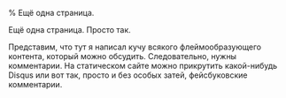 % Ещё одна страница.

Ещё одна страница. Просто так.

Представим, что тут я написал кучу всякого флеймообразующего контента,
который можно обсудить. Следовательно, нужны комментарии.
На статическом сайте можно прикрутить какой-нибудь Disqus или вот так,
просто и без особых затей, фейсбуковские комментарии.
